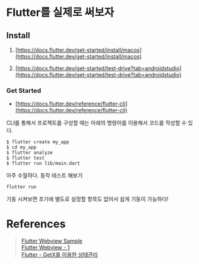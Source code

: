 # Flutter를 실제로 써보자

## Install 

1. [https://docs.flutter.dev/get-started/install/macos](https://docs.flutter.dev/get-started/install/macos)  

2. [https://docs.flutter.dev/get-started/test-drive?tab=androidstudio](https://docs.flutter.dev/get-started/test-drive?tab=androidstudio)


### Get Started 

- [https://docs.flutter.dev/reference/flutter-cli](https://docs.flutter.dev/reference/flutter-cli)

CLI를 통해서 프로젝트를 구성할 때는 아래의 명령어를 이용해서 코드를 작성할 수 있다. 

```shell 
$ flutter create my_app
$ cd my_app
$ flutter analyze
$ flutter test
$ flutter run lib/main.dart
```

아주 수월하다. 동작 테스트 해보기 

```shell 
flutter run
```

기동 시켜보면 초기에 별도로 설정할 항목도 없어서 쉽게 기동이 가능하다! 



# References 

> [Flutter Webview Sample](https://dev-yakuza.posstree.com/ko/flutter/webview_flutter/)   
> [Flutter Webview - 1](https://velog.io/@lee7198/Flutter-WebVIew-%EB%8F%84%EC%9E%85%EA%B8%B0-1)    
> [Flutter - GetX를 이용한 상태관리](https://danawalab.github.io/flutter/2022/08/05/Flutter-Getx.html)    
